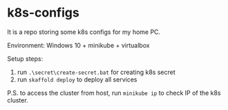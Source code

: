 # k8s-configs
It is a repo storing some k8s configs for my home PC.

Environment: Windows 10 + minikube + virtualbox

Setup steps:

1. run `.\secret\create-secret.bat` for creating k8s secret
2. run `skaffold deploy` to deploy all services

P.S. to access the cluster from host, run `minikube ip` to check IP of the k8s cluster.